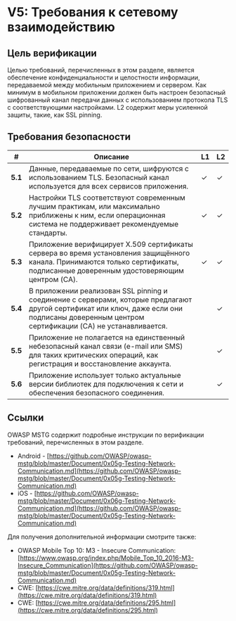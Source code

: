 # V5: Требования к сетевому взаимодействию

## Цель верификации

Целью требований, перечисленных в этом разделе, является обеспечение конфиденциальности и целостности информации, передаваемой между мобильным приложением и сервером. Как минимум в мобильном приложении должен быть настроен безопасный шифрованный канал передачи данных с использованием протокола TLS с соответствующими настройками. L2 содержит меры усиленной защиты, такие, как SSL pinning.

## Требования безопасности

| # | Описание | L1 | L2 |
| --- | --- | --- | --- |
| **5.1** | Данные, передаваемые по сети, шифруются с использованием TLS. Безопасный канал используется для всех сервисов приложения. | ✓ | ✓ |
| **5.2** | Настройки TLS соответствуют современным лучшим практикам, или максимально приближены к ним, если операционная система не поддерживает рекомендуемые стандарты. | ✓ | ✓ |
| **5.3** | Приложение верифицирует X.509 сертификаты сервера во время установления защищённого канала. Принимаются только сертификаты, подписанные доверенным удостоверяющим центром (CA). | ✓ | ✓ |
| **5.4** | В приложении реализован SSL pinning и соединение с серверами, которые предлагают другой сертификат или ключ, даже если они подписаны доверенным центром сертификации (CA) не устанавливается. |   | ✓ |
| **5.5** | Приложение не полагается на единственный небезопасный канал связи (e-mail или SMS) для таких критических операций, как регистрация и восстановление аккаунта. |  | ✓ |
| **5.6** | Приложение использует только актуальные версии библиотек для подключения к сети и обеспечения безопасного соединения. |  | ✓ |

## Ссылки

OWASP MSTG содержит подробные инструкции по верификации требований, перечисленных в этом разделе.

- Android - [https://github.com/OWASP/owasp-mstg/blob/master/Document/0x05g-Testing-Network-Communication.md](https://github.com/OWASP/owasp-mstg/blob/master/Document/0x05g-Testing-Network-Communication.md)
- iOS - [https://github.com/OWASP/owasp-mstg/blob/master/Document/0x06g-Testing-Network-Communication.md](https://github.com/OWASP/owasp-mstg/blob/master/Document/0x05g-Testing-Network-Communication.md)

Для получения дополнительной информации смотрите также:

- OWASP Mobile Top 10:  M3 - Insecure Communication: [https://www.owasp.org/index.php/Mobile_Top_10_2016-M3-Insecure_Communication](https://github.com/OWASP/owasp-mstg/blob/master/Document/0x05g-Testing-Network-Communication.md)
- CWE: [https://cwe.mitre.org/data/definitions/319.html](https://cwe.mitre.org/data/definitions/319.html)
- CWE: [https://cwe.mitre.org/data/definitions/295.html](https://cwe.mitre.org/data/definitions/295.html)

